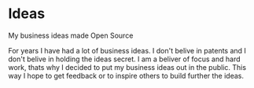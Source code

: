 # Ideas
My business ideas made Open Source

For years I have had a lot of business ideas.
I don't belive in patents and I don't belive in holding the ideas secret.
I am a beliver of focus and hard work, thats why I decided to put my business ideas out in the public.
This way I hope to get feedback or to inspire others to build further the ideas.
